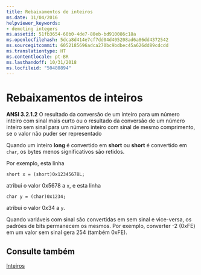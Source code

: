 ```yaml
---
title: Rebaixamentos de inteiros
ms.date: 11/04/2016
helpviewer_keywords:
- demoting integers
ms.assetid: 51fb3654-60b0-4de7-80eb-bd910086c18a
ms.openlocfilehash: 5dca8d414e7cf7dd04d405208ad6a86dd4372542
ms.sourcegitcommit: 6052185696adca270bc9bdbec45a626dd89cdcdd
ms.translationtype: HT
ms.contentlocale: pt-BR
ms.lasthandoff: 10/31/2018
ms.locfileid: "50480894"
---
```

# <a name="demotion-of-integers"></a>Rebaixamentos de inteiros

**ANSI 3.2.1.2** O resultado da conversão de um inteiro para um número inteiro com sinal mais curto ou o resultado da conversão de um número inteiro sem sinal para um número inteiro com sinal de mesmo comprimento, se o valor não puder ser representado

Quando um inteiro **long** é convertido em **short** ou **short** é convertido em `char`, os bytes menos significativos são retidos.

Por exemplo, esta linha

```
short x = (short)0x12345678L;
```

atribui o valor 0x5678 a `x`, e esta linha

```
char y = (char)0x1234;
```

atribui o valor 0x34 a `y`.

Quando variáveis com sinal são convertidas em sem sinal e vice-versa, os padrões de bits permanecem os mesmos. Por exemplo, converter -2 (0xFE) em um valor sem sinal gera 254 (também 0xFE).

## <a name="see-also"></a>Consulte também

[Inteiros](../c-language/integers.md)